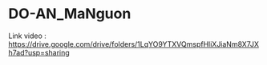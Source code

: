 # DO-AN_MaNguon
Link video : https://drive.google.com/drive/folders/1LqYO9YTXVQmspfHliXJiaNm8X7JXh7ad?usp=sharing
